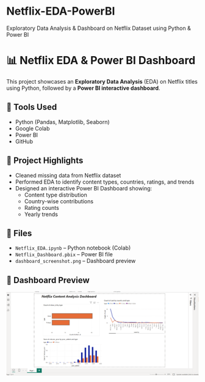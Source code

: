 # Netflix-EDA-PowerBI
Exploratory Data Analysis &amp; Dashboard on Netflix Dataset using Python &amp; Power BI
# 📊 Netflix EDA & Power BI Dashboard

This project showcases an **Exploratory Data Analysis** (EDA) on Netflix titles using Python, followed by a **Power BI interactive dashboard**.

## 🔧 Tools Used
- Python (Pandas, Matplotlib, Seaborn)
- Google Colab
- Power BI
- GitHub

## 📌 Project Highlights
- Cleaned missing data from Netflix dataset
- Performed EDA to identify content types, countries, ratings, and trends
- Designed an interactive Power BI Dashboard showing:
  - Content type distribution
  - Country-wise contributions
  - Rating counts
  - Yearly trends

## 📁 Files
- `Netflix_EDA.ipynb` – Python notebook (Colab)
- `Netflix_Dashboard.pbix` – Power BI file
- `dashboard_screenshot.png` – Dashboard preview

## 📸 Dashboard Preview
![Dashboard](powerbi_visual.png)

